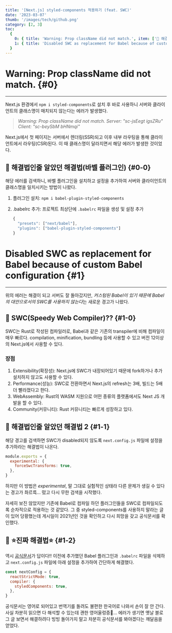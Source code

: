 ```yaml
---
title: '[Next.js] styled-components 적용하기 (feat. SWC)'
date: '2023-03-07'
thumb: '/images/tech/github.png'
category: [2, 3]
toc:
  {
    0: { title: 'Warning: Prop className did not match.', item: ['🔎 해결법인줄 알았던 해결법(바벨 플러그인)'] },
    1: { title: 'Disabled SWC as replacement for Babel because of custom Babel configuration', item: ['🔎 SWC(Speedy Web Compiler)??', '🔎 해결법인줄 알았던 해결법 2', '🔎 ⭐진짜 해결법⭐'] },
  }
---
```


# Warning: Prop className did not match. {#0}

---

Next.js 환경에서 `npm i styled-components`로 설치 후 바로 사용하니 서버와 클라이언트의 클래스명이 매치되지 않는다는 에러가 발생했다.

> _Warning: Prop className did not match. Server: "sc-jsEegt igsZRu" Client: "sc-beySbM bHNmqi"_

Next.js에서 첫 페이지는 서버에서 렌더링(SSR)되고 이후 내부 라우팅을 통해 클라이언트에서 라우팅(CSR)된다. 이 때 클래스명이 달라지면서 해당 에러가 발생한 것이었다.

## 🔎 해결법인줄 알았던 해결법(바벨 플러그인) {#0-0}

해당 에러를 검색하니, 바벨 플러그인을 설치하고 설정을 추가하여 서버와 클라이언트의 클래스명을 일치시키는 방법이 나왔다.

1. 플러그인 설치: `npm i babel-plugin-styled-components`
2. .babelrc 추가: 프로젝트 최상단에 `.babelrc` 파일을 생성 및 설정 추가

   ```jsx
   {
     "presets": ["next/babel"],
     "plugins": ["babel-plugin-styled-components"]
   }
   ```

# Disabled SWC as replacement for Babel because of custom Babel configuration {#1}

---

위의 에러는 해결이 되고 서버도 잘 돌아갔지만, *커스텀된 Babel이 있기 때문에 Babel의 대안으로서의 SWC를 사용하지 않는다*는 새로운 경고가 나왔다.

## 🔎 SWC(Speedy Web Compiler)?? {#1-0}

SWC는 Rust로 작성된 컴파일러로, Babel과 같은 기존의 transpiler에 비해 컴파일이 매우 빠르다. compilation, minification, bundling 등에 사용할 수 있고 버전 12이상의 Next.js에서 사용할 수 있다.

### 장점

1. Extensibility(확장성): Next.js에 SWC가 내장되어있기 때문에 fork하거나 추가 설치하지 않고도 사용할 수 있다.
2. Performance(성능): SWC로 전환하면서 Next.js의 refresh는 3배, 빌드는 5배 더 빨라졌다고 한다.
3. WebAssembly: Rust의 WASM 지원으로 어떤 종류의 플랫폼에서도 Next JS 개발을 할 수 있다.
4. Community(커뮤니티): Rust 커뮤니티는 빠르게 성장하고 있다.

## 🔎 해결법인줄 알았던 해결법 2 {#1-1}

해당 경고를 검색하면 SWC가 disabled되지 않도록 `next.config.js` 파일에 설정을 추가하라는 해결법이 나온다.

```jsx
module.exports = {
  experimental: {
    forceSwcTransforms: true,
  },
}
```

하지만 이 방법은 _experimental_, 말 그대로 실험적인 상태라 다른 문제가 생길 수 있다는 경고가 촤르륵… 떴고 다시 무한 검색을 시작했다.

자세히 보진 않았지만 기존에 Babel로 컴파일 하던 플러그인들을 SWC로 컴파일되도록 순차적으로 적용하는 것 같았다. 그 중 styled-components를 사용하지 말라는 글이 있어 당황했는데 게시일이 2021년인 것을 확인하고 다시 희망을 갖고 공식문서를 확인했다.

## 🔎 ⭐진짜 해결법⭐ {#1-2}

역시 [공식문서](https://nextjs.org/docs/advanced-features/compiler)가 답이다!! 이전에 추가했던 Babel 플러그인과 `.babelrc` 파일을 삭제하고 `next.config.js` 파일에 아래 설정을 추가하여 간단하게 해결했다.

```jsx
const nextConfig = {
  reactStrictMode: true,
  compiler: {
    styledComponents: true,
  },
}
```

공식문서는 영어로 되어있고 번역기를 돌려도 불편한 한국어로 나와서 손이 잘 안 간다. 사실 차분히 읽으면 다 해석할 수 있는데 괜한 영어울렁증🤮… 에러가 생기면 옛날 블로그 글 보면서 해결하려다 빙빙 돌아가지 말고 차분히 공식문서를 봐야겠다는 깨달음을 얻었다.
